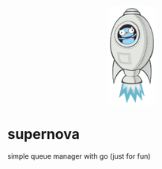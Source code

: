 <p align="center">
<img width="96px" height="200px" src="./supernova.svg">
</p>

# supernova
simple queue manager with go (just for fun)
